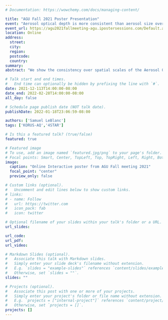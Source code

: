 ```yaml
---
# Documentation: https://wowchemy.com/docs/managing-content/

title: "AGU Fall 2021 Poster Presentation"
event: "Aerosol optical depth is more consistent than aerosol size over large distances during KORUS-AQ"
event_url: https://agu2021fallmeeting-agu.ipostersessions.com/Default.aspx?s=6A-26-F5-39-68-F0-11-F7-7A-7E-63-72-3D-B2-ED-BA 
location: Online
address:
  street:
  city:
  region:
  postcode:
  country:
summary:
abstract: "We show the consistency over spatial scales of the Aerosol Optical Depth (AOD), and the aerosol intensive properties (Angstrom exponent - AE, fine mode fraction - FMF) measured by an airborne platform over Korea during the KORUS-AQ (KORean-US Air Quality) experiment occurring in May-June 2016. We compare the column aerosol extensive property, AOD, intensive properties, AE and FMF, obtained from 4STAR (Spectrometers for Sky-Scanning Sun Tracking Atmospheric Research), GOCI (Geostationary Ocean Color Imager Yonsei aerosol retrieval v2), MERRA-2 reanalysis (Modern-Era Retrospective Analysis for Research and Applications, v2), and from airborne in situ aerosol optical measurements by LARGE (NASA Langley Aerosol Research Group Experiment). The majority of AODs due to fine mode aerosol is observed at altitudes lower than 2 km and is significantly dependent on KORUS-AQ’s four time periods separated by prevailing meteorological conditions; 1- dynamic meteorology and complex aerosol vertical profiles, 2- stagnation under a persistent anticyclone, 3- dynamic meteorology, low-level transport, and haze development with extreme pollution and 4- blocking pattern. AE and FMF are found to be more spatially variable than AOD during all of KORUS-AQ, which is repeatably observed by 4STAR, GOCI, LARGE, and MERRA-2, even when accounting for potential sampling biases by using Monte Carlo resampling. Averaging between measurements and model (4STAR, MERRA-2, GOCI, and LARGE), the distance to reduce the autocorrelation by 15% for AOD is 65 km, while AE at 22.7 km. While there are observational and model differences (MERRA-2 consistently shows longer distances at high autocorrelation, while GOCI and LARGE in situ observations shorter, than 4STAR), the predominant factor influencing the distances where autocorrelation remains above 85% is the meteorological period. The shortest distances occur during extreme pollution period (25–31 May), and the longest distances with high autocorrelation amid the blocking (1–7 June) and stagnation (17–22 May) periods. This indicates that microphysical processes like aerosol particle formation, growth, and coagulation impact the dominant aerosol size at shorter scales than their combined effect on the aerosol optical depth by the aerosol emission, transport, and removal."

# Talk start and end times.
#   End time can optionally be hidden by prefixing the line with `#`.
date: 2021-12-113T14:00:00-08:00
date_end: 2022-02-28T14:00:00-08:00
all_day: false

# Schedule page publish date (NOT talk date).
publishDate: 2022-01-18T23:06:59-08:00

authors: ['Samuel LeBlanc']
tags: ['KORUS-AQ','4STAR']

# Is this a featured talk? (true/false)
featured: true

# Featured image
# To use, add an image named `featured.jpg/png` to your page's folder. 
# Focal points: Smart, Center, TopLeft, Top, TopRight, Left, Right, BottomLeft, Bottom, BottomRight.
image:
  caption: "Online Interactive poster from AGU Fall meeting 2021"
  focal_point: "center"
  preview_only: false

# Custom links (optional).
#   Uncomment and edit lines below to show custom links.
# links:
# - name: Follow
#   url: https://twitter.com
#   icon_pack: fab
#   icon: twitter

# Optional filename of your slides within your talk's folder or a URL.
url_slides:

url_code:
url_pdf:
url_video:

# Markdown Slides (optional).
#   Associate this talk with Markdown slides.
#   Simply enter your slide deck's filename without extension.
#   E.g. `slides = "example-slides"` references `content/slides/example-slides.md`.
#   Otherwise, set `slides = ""`.
slides: ""

# Projects (optional).
#   Associate this post with one or more of your projects.
#   Simply enter your project's folder or file name without extension.
#   E.g. `projects = ["internal-project"]` references `content/project/deep-learning/index.md`.
#   Otherwise, set `projects = []`.
projects: []
---
```

